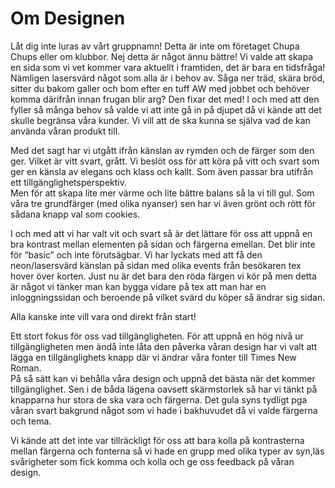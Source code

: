 # Om Designen

Låt dig inte luras av vårt gruppnamn! Detta är inte om företaget Chupa Chups eller om klubbor. 
Nej detta är något ännu bättre! 
Vi valde att skapa en sida som vi vet kommer vara aktuellt i framtiden, det är bara en tidsfråga! 
Nämligen lasersvärd något som alla är i behov av. 
Såga ner träd, skära bröd, sitter du bakom galler och bom efter en tuff AW med jobbet och behöver komma därifrån innan frugan blir arg? Den fixar det med! 
I och med att den fyller så många behov så valde vi att inte gå in på djupet då vi kände att det skulle begränsa våra kunder. 
Vi vill att de ska kunna se själva vad de kan använda våran produkt till.

Med det sagt har vi utgått ifrån känslan av rymden och de färger som den ger. 
Vilket är vitt svart, grått. Vi beslöt oss för att köra på vitt och svart som ger en känsla av elegans och klass och kallt. 
Som även passar bra utifrån ett tillgänglighetsperspektiv.  
Men för att skapa lite mer värme och lite bättre balans så la vi till gul. Som våra tre grundfärger (med olika nyanser) sen har vi även grönt och rött för sådana knapp val som cookies. 

I och med att vi har valt vit och svart så är det lättare för oss att uppnå en bra kontrast mellan elementen på sidan och färgerna emellan.
Det blir inte för “basic” och inte förutsägbar. 
Vi har lyckats med att få den neon/lasersvärd känslan på sidan med olika events från besökaren tex hover över korten. 
Just nu är det bara den röda färgen vi kör på men detta är något vi tänker man kan bygga vidare på tex att man har en inloggningssidan och beroende på vilket svärd du köper så ändrar sig sidan.

Alla kanske inte vill vara ond direkt från start!  
 

Ett stort fokus för oss vad tillgängligheten. För att uppnå en hög nivå ur tillgängligheten men ändå inte låta den påverka våran design har vi valt att lägga en tillgänglighets knapp där vi ändrar våra fonter till Times New Roman.  
På så sätt kan vi behålla våra design och uppnå det bästa när det kommer tillgänglighet. 
Sen i de båda lägena oavsett skärmstorlek så har vi tänkt på knapparna hur stora de ska vara och färgerna. 
Det gula syns tydligt pga våran svart bakgrund något som vi hade i bakhuvudet då vi valde färgerna och tema. 

Vi kände att det inte var tillräckligt för oss att bara kolla på kontrasterna mellan färgerna och fonterna så vi hade en grupp med olika typer av syn,läs svårigheter som fick komma och kolla och ge oss feedback på våran design.  
